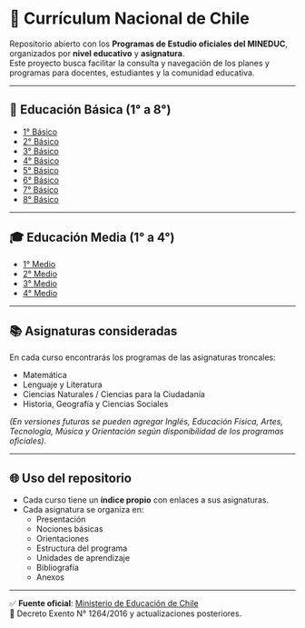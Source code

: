 # 📘 Currículum Nacional de Chile

Repositorio abierto con los **Programas de Estudio oficiales del MINEDUC**, organizados
por **nivel educativo** y **asignatura**.  
Este proyecto busca facilitar la consulta y navegación de los planes y programas para
docentes, estudiantes y la comunidad educativa.

---

## 🏫 Educación Básica (1° a 8°)

- [1° Básico](basica/1basico/index.md)
- [2° Básico](basica/2basico/index.md)
- [3° Básico](basica/3basico/index.md)
- [4° Básico](basica/4basico/index.md)
- [5° Básico](basica/5basico/index.md)
- [6° Básico](basica/6basico/index.md)
- [7° Básico](basica/7basico/index.md)
- [8° Básico](basica/8basico/index.md)

---

## 🎓 Educación Media (1° a 4°)

- [1° Medio](media/1medio/index.md)
- [2° Medio](media/2medio/index.md)
- [3° Medio](media/3medio/index.md)
- [4° Medio](media/4medio/index.md)

---

## 📚 Asignaturas consideradas
En cada curso encontrarás los programas de las asignaturas troncales:

- Matemática  
- Lenguaje y Literatura  
- Ciencias Naturales / Ciencias para la Ciudadanía  
- Historia, Geografía y Ciencias Sociales  

*(En versiones futuras se pueden agregar Inglés, Educación Física, Artes, Tecnología,
Música y Orientación según disponibilidad de los programas oficiales).*

---

## 🌐 Uso del repositorio
- Cada curso tiene un **índice propio** con enlaces a sus asignaturas.  
- Cada asignatura se organiza en:  
  - Presentación  
  - Nociones básicas  
  - Orientaciones  
  - Estructura del programa  
  - Unidades de aprendizaje  
  - Bibliografía  
  - Anexos  

---

✅ **Fuente oficial**: [Ministerio de Educación de Chile](https://www.curriculumnacional.cl)  
📌 Decreto Exento N° 1264/2016 y actualizaciones posteriores.
